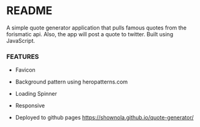 # README

A simple quote generator application that pulls famous quotes from the forismatic api. Also, the app will post a quote to twitter. Built using JavaScript.

### FEATURES

* Favicon

* Background pattern using heropatterns.com

* Loading Spinner

* Responsive

* Deployed to github pages https://shownola.github.io/quote-generator/
